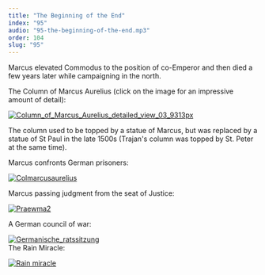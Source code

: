 ```yaml
---
title: "The Beginning of the End"
index: "95"
audio: "95-the-beginning-of-the-end.mp3"
order: 104
slug: "95"
---
```


Marcus elevated Commodus to the position of co-Emperor and then died a few years later while campaigning in the north.

The Column of Marcus Aurelius (click on the image for an impressive amount of detail):

[![Column_of_Marcus_Aurelius_detailed_view_03_9313px](http://thehistoryofrome.typepad.com/.a/6a01053629a711970c013481815f97970c-800wi "Column_of_Marcus_Aurelius_detailed_view_03_9313px")](http://thehistoryofrome.typepad.com/.a/6a01053629a711970c013481815f97970c-pi)  

The column used to be topped by a statue of Marcus, but was replaced by a statue of St Paul in the late 1500s (Trajan's column was topped by St. Peter at the same time).

Marcus confronts German prisoners:

[![Colmarcusaurelius](http://thehistoryofrome.typepad.com/.a/6a01053629a711970c013481815456970c-800wi "Colmarcusaurelius")](http://thehistoryofrome.typepad.com/.a/6a01053629a711970c013481815456970c-pi)  

Marcus passing judgment from the seat of Justice:

[![Praewma2](http://thehistoryofrome.typepad.com/.a/6a01053629a711970c0133ee51a1d2970b-800wi "Praewma2")](http://thehistoryofrome.typepad.com/.a/6a01053629a711970c0133ee51a1d2970b-pi)  

A German council of war:

[![Germanische_ratssitzung](http://thehistoryofrome.typepad.com/.a/6a01053629a711970c01348181568a970c-800wi "Germanische_ratssitzung")](http://thehistoryofrome.typepad.com/.a/6a01053629a711970c01348181568a970c-pi)  
The Rain Miracle:

[![Rain miracle](http://thehistoryofrome.typepad.com/.a/6a01053629a711970c0133ee51a423970b-800wi "Rain miracle")](http://thehistoryofrome.typepad.com/.a/6a01053629a711970c0133ee51a423970b-pi)


